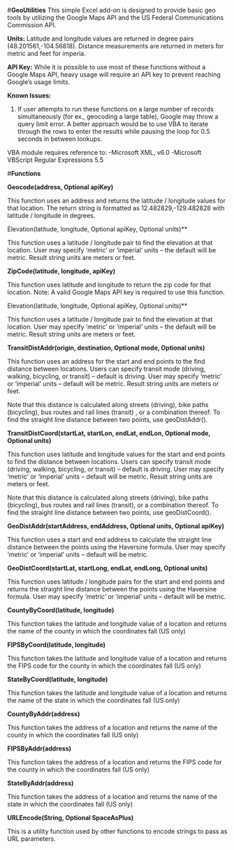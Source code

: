 #**GeoUtilities**
This simple Excel add-on is designed to provide basic geo tools by utilizing the Google Maps API and the US Federal Communications Commission API.  

**Units:** Latitude and longitude values are returned in degree pairs (48.201561,-104.56818).
Distance measurements are returned in meters for metric and feet for imperia. 

**API Key:** While it is possible to use most of these functions without a Google Maps API, heavy usage will require an API key to prevent reaching Google’s usage limits.

**Known Issues:**
1.	If user attempts to run these functions on a large number of records simultaneously (for ex., geocoding a large table), Google may throw a query limit error. A better approach would be to use VBA to iterate through the rows to enter the results while pausing the loop for 0.5 seconds in between lookups. 

VBA module requires reference to:
-Microsoft XML, v6.0
-Microsoft VBScript Regular Expressions 5.5


#**Functions**

**Geocode(address, Optional apiKey)**

This function uses an address and returns the latitude / longitude values for that location. The return string is formatted as 12.482829,-129.482828 with latitude / longitude in degrees.

Elevation(latitude, longitude, Optional apiKey, Optional units)**

This function uses a latitude / longitude pair to find the elevation at that location. User may specify ‘metric’ or ‘imperial’ units – the default will be metric. Result string units are meters or feet.

**ZipCode(latitude, longitude, apiKey)**

This function uses latitude and longitude to return the zip code for that location. Note: A valid Google Maps API key is required to use this function.

Elevation(latitude, longitude, Optional apiKey, Optional units)**

This function uses a latitude / longitude pair to find the elevation at that location. User may specify ‘metric’ or ‘imperial’ units – the default will be metric. Result string units are meters or feet.

**TransitDistAddr(origin, destination, Optional mode, Optional units)**

This function uses an address for the start and end points to the find distance between locations. Users can specify transit mode (driving, walking, bicycling, or transit) – default is driving. User may specify ‘metric’ or ‘imperial’ units – default will be metric. Result string units are meters or feet. 

Note that this distance is calculated along streets (driving), bike paths (bicycling), bus routes and rail lines (transit) , or a combination thereof. To find the straight line distance between two points, use geoDistAddr(). 

**TransitDistCoord(startLat, startLon, endLat, endLon, Optional mode, Optional units)**

This function uses latitude and longitude values for the start and end points to find the distance between locations. Users can specify transit mode (driving, walking, bicycling, or transit) – default is driving. User may specify ‘metric’ or ‘imperial’ units – default will be metric. Result string units are meters or feet. 

Note that this distance is calculated along streets (driving), bike paths (bicycling), bus routes and rail lines (transit), or a combination thereof. To find the straight line distance between two points, use geoDistCoord(). 

**GeoDistAddr(startAddress, endAddress, Optional units, Optional apiKey)**

This function uses a start and end address to calculate the straight line distance between the points using the Haversine formula. User may specify ‘metric’ or ‘imperial’ units – default will be metric.

**GeoDistCoord(startLat, startLong, endLat, endLong, Optional units)**

This function uses latitude / longitude pairs for the start and end points and returns the straight line distance between the points using the Haversine formula. User may specify ‘metric’ or ‘imperial’ units – default will be metric.

**CountyByCoord(latitude, longitude)**

This function takes the latitude and longitude value of a location and returns the name of the county in which the coordinates fall (US only)

**FIPSByCoord(latitude, longitude)**

This function takes the latitude and longitude value of a location and returns the FIPS code for the county in which the coordinates fall (US only)

**StateByCoord(latitude, longitude)**

This function takes the latitude and longitude value of a location and returns the name of the state in which the coordinates fall (US only)

**CountyByAddr(address)**

This function takes the address of a location and returns the name of the county in which the coordinates fall (US only)

**FIPSByAddr(address)**

This function takes the address of a location and returns the FIPS code for the county in which the coordinates fall (US only)

**StateByAddr(address)**

This function takes the address of a location and returns the name of the state in which the coordinates fall (US only)

**URLEncode(String, Optional SpaceAsPlus)**

This is a utility function used by other functions to encode strings to pass as URL parameters.
